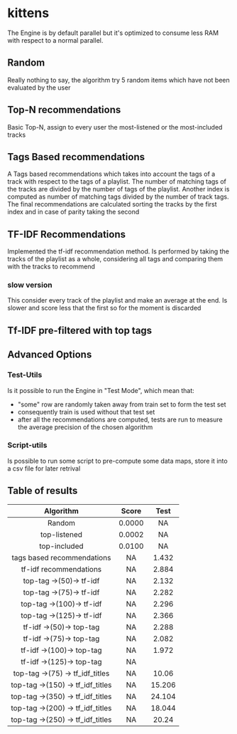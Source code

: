 # kittens

The Engine is by default parallel but it's optimized to consume less RAM with respect to a normal parallel.

## Random

Really nothing to say, the algorithm try 5 random items which have not been evaluated by the user

## Top-N recommendations

Basic Top-N, assign to every user the most-listened or the most-included tracks

## Tags Based recommendations

A Tags based recommendations which takes into account the tags of a track with respect to the tags of a playlist.
The number of matching tags of the tracks are divided by the number of tags of the playlist.
Another index is computed as number of matching tags divided by the number of track tags.
The final recommendations are calculated sorting the tracks by the first index and in case of parity taking the second

## TF-IDF Recommendations

Implemented the tf-idf recommendation method.
Is performed by taking the tracks of the playlist as a whole, considering all tags and comparing them with the tracks to recommend

### slow version

This consider every track of the playlist and make an average at the end. Is slower and score less that the first so for the moment is discarded

## Tf-IDF pre-filtered with top tags

## Advanced Options

### Test-Utils

Is it possible to run the Engine in "Test Mode", which mean that:

* "some" row are randomly taken away from train set to form the test set
* consequently train is used without that test set
* after all the recommendations are computed, tests are run to measure the average precision of the chosen algorithm

### Script-utils

Is possible to run some script to pre-compute some data maps, store it into a csv file for later retrival

## Table of results

|Algorithm|Score|Test|
|:-------:|:---:|:--:|
|Random|0.0000|NA|
|top-listened|0.0002|NA|
|top-included|0.0100|NA|
|tags based recommendations|NA|1.432|
|tf-idf recommendations|NA|2.884|
|top-tag ->(50)-> tf-idf|NA|2.132|
|top-tag ->(75)-> tf-idf|NA|2.282|
|top-tag ->(100)-> tf-idf|NA|2.296|
|top-tag ->(125)-> tf-idf|NA|2.366|
|tf-idf ->(50)-> top-tag|NA|2.288|
|tf-idf ->(75)-> top-tag|NA|2.082|
|tf-idf ->(100)-> top-tag|NA|1.972|
|tf-idf ->(125)-> top-tag|NA|
top-tag ->(75) -> tf_idf_titles|NA|10.06
top-tag ->(150) -> tf_idf_titles|NA|15.206
top-tag ->(350) -> tf_idf_titles|NA|24.104
top-tag ->(200) -> tf_idf_titles|NA|18.044
top-tag ->(250) -> tf_idf_titles|NA|20.24

